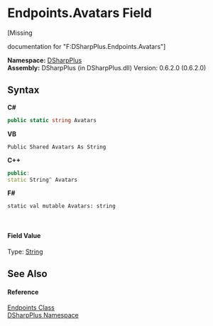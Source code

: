 # Endpoints.Avatars Field
 

\[Missing <summary> documentation for "F:DSharpPlus.Endpoints.Avatars"\]

**Namespace:**&nbsp;<a href="503971eb-de5e-a570-9922-de9500a9b1cc">DSharpPlus</a><br />**Assembly:**&nbsp;DSharpPlus (in DSharpPlus.dll) Version: 0.6.2.0 (0.6.2.0)

## Syntax

**C#**<br />
``` C#
public static string Avatars
```

**VB**<br />
``` VB
Public Shared Avatars As String
```

**C++**<br />
``` C++
public:
static String^ Avatars
```

**F#**<br />
``` F#
static val mutable Avatars: string
```

<br />

#### Field Value
Type: <a href="http://msdn2.microsoft.com/en-us/library/s1wwdcbf" target="_blank">String</a>

## See Also


#### Reference
<a href="27c68942-b65f-a5a4-393f-532ea6ad8638">Endpoints Class</a><br /><a href="503971eb-de5e-a570-9922-de9500a9b1cc">DSharpPlus Namespace</a><br />